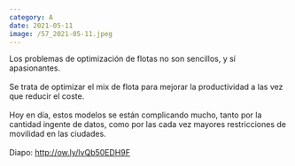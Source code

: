 ```yaml
--- 
category: A 
date: 2021-05-11 
image: /57_2021-05-11.jpeg 
--- 
```


Los problemas de optimización de flotas no son sencillos, y sí apasionantes. <br><br>Se trata de optimizar el mix de flota para mejorar la productividad a las vez que reducir el coste.<br><br>Hoy en día, estos modelos se están complicando mucho, tanto por la cantidad ingente de datos, como por las cada vez mayores restricciones de movilidad en las ciudades.<br><br>Diapo: http://ow.ly/lvQb50EDH9F